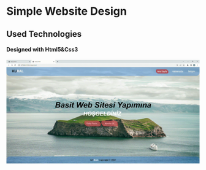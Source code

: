 <h1> Simple Website Design  </h1>

<h2>Used Technologies</h2>

<h4>Designed with Html5&Css3</h4>

![banner resmi](simpleWebsite.gif)